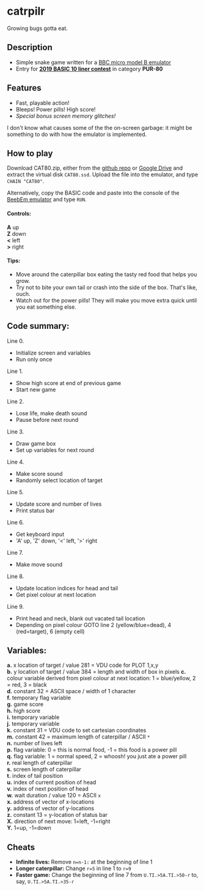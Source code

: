 # catrpilr
Growing bugs gotta eat.

## Description

* Simple snake game written for a [BBC micro model B emulator](https://bbc.godbolt.org)
* Entry for [**2019 BASIC 10 liner contest**](http://gkanold.wixsite.com/homeputerium/kopie-von-basic-10liners-2018) in category **PUR-80**

## Features

* Fast, playable action!  
* Bleeps! Power pills! High score!  
* _Special bonus screen memory glitches!_

I don't know what causes some of the the on-screen garbage: it might be something to do with how the emulator is implemented.

## How to play

Download CAT80.zip, either from the [github repo](https://github.com/t0mpr1c3/catrpilr/raw/master/CAT80.zip) or [Google Drive](https://drive.google.com/open?id=15PFjJfnuuaaakjoFXNT2xX38sfp5RlrV) and extract the virtual disk `CAT80.ssd`. Upload the file into the emulator, and type `CHAIN "CAT80"`.

Alternatively, copy the BASIC code and paste into the console of the [BeebEm emulator](https://en.wikipedia.org/wiki/BeebEm) and type `RUN`.


#### Controls:

  **A** up  
  **Z** down  
  **<** left  
  **>** right  
  
#### Tips:

* Move around the caterpillar box eating the tasty red food that helps you grow.  
* Try not to bite your own tail or crash into the side of the box. That's like, ouch.  
* Watch out for the power pills! They will make you move extra quick until you eat something else.  

## Code summary:

Line 0.
*	Initialize screen and variables
*	Run only once

Line 1.
*	Show high score at end of previous game
*	Start new game

Line 2.
*	Lose life, make death sound
* Pause before next round

Line 3.
*	Draw game box
*	Set up variables for next round

Line 4.
*	Make score sound
* Randomly select location of target

Line 5.
*	Update score and number of lives
* Print status bar

Line 6.
*	Get keyboard input
* 'A' up, 'Z' down, '<' left, '>' right

Line 7.
*	Make move sound

Line 8.
*	Update location indices for head and tail
*	Get pixel colour at next location 

Line 9. 
*	Print head and neck, blank out vacated tail location
*	Depending on pixel colour GOTO line 2 (yellow/blue=dead), 4 (red=target), 6 (empty cell)

## Variables:

**a.** x location of target / value 281 = VDU code for PLOT 1,x,y  
**b.** y location of target / value 384 = length and width of box in pixels
**c.** colour variable derived from pixel colour at next location: 1 = blue/yellow, 2 = red, 3 = black   
**d.** constant 32 = ASCII space / width of 1 character  
**f.** temporary flag variable  
**g.** game score  
**h.** high score  
**i.** temporary variable  
**j.** temporary variable  
**k.** constant 31 = VDU code to set cartesian coordinates  
**m.** constant 42 = maximum length of caterpillar / ASCII `*`  
**n.** number of lives left  
**p.** flag variable: 0 = this is normal food, -1 = this food is a power pill  
**q.** flag variable: 1 = normal speed, 2 = whoosh! you just ate a power pill  
**r.** real length of caterpillar  
**s.** screen length of caterpillar  
**t.** index of tail position  
**u.** index of current position of head  
**v.** index of next position of head  
**w.** wait duration / value 120 = ASCII `x`  
**x.** address of vector of x-locations  
**y.** address of vector of y-locations  
**z.** constant 13 = y-location of status bar  
**X.** direction of next move: 1=left, -1=right  
**Y.** 1=up, -1=down 

## Cheats

* **Infinite lives:** Remove `n=n-1:` at the beginning of line 1  
* **Longer caterpillar:** Change `r=5` in line 1 to `r=9`  
* **Faster game:** Change the beginning of line 7 from `U.TI.>5A.TI.>50-r` to, say, `U.TI.>5A.TI.>35-r`

